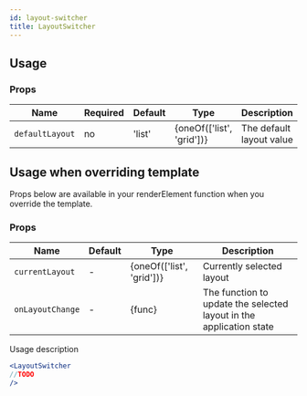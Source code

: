 ```yaml
---
id: layout-switcher
title: LayoutSwitcher
---
```



## Usage

### Props

| Name                  | Required  | Default       | Type                      | Description               |
| ----------------------|-----------|---------------| --------------------------|---------------------------|
| ``defaultLayout``     | no        | 'list'        | {oneOf(['list', 'grid'])} | The default layout value  |


## Usage when overriding template

Props below are available in your renderElement function when you override the template.

### Props

| Name              | Default       | Type                        | Description             |
| ------------------|---------------| ----------------------------|-------------------------|
| ``currentLayout`` | -             | {oneOf(['list', 'grid'])}   | Currently selected layout |
| ``onLayoutChange``| -             | {func}                      | The function to update the selected layout in the application state |

Usage description
```jsx
<LayoutSwitcher
//TODO
/>
```
